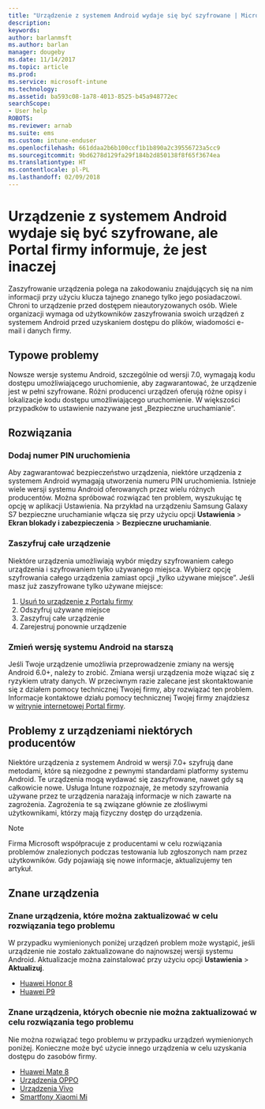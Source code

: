 ```yaml
---
title: "Urządzenie z systemem Android wydaje się być szyfrowane | Microsoft Docs"
description: 
keywords: 
author: barlanmsft
ms.author: barlan
manager: dougeby
ms.date: 11/14/2017
ms.topic: article
ms.prod: 
ms.service: microsoft-intune
ms.technology: 
ms.assetid: ba593c08-1a78-4013-8525-b45a948772ec
searchScope:
- User help
ROBOTS: 
ms.reviewer: arnab
ms.suite: ems
ms.custom: intune-enduser
ms.openlocfilehash: 661ddaa2b6b100ccf1b1b890a2c39556723a5cc9
ms.sourcegitcommit: 9bd6278d129fa29f184b2d850138f8f65f3674ea
ms.translationtype: HT
ms.contentlocale: pl-PL
ms.lasthandoff: 02/09/2018
---
```

# <a name="your-android-device-seems-to-be-encrypted-but-company-portal-says-otherwise"></a>Urządzenie z systemem Android wydaje się być szyfrowane, ale Portal firmy informuje, że jest inaczej

Zaszyfrowanie urządzenia polega na zakodowaniu znajdujących się na nim informacji przy użyciu klucza tajnego znanego tylko jego posiadaczowi. Chroni to urządzenie przed dostępem nieautoryzowanych osób. Wiele organizacji wymaga od użytkowników zaszyfrowania swoich urządzeń z systemem Android przed uzyskaniem dostępu do plików, wiadomości e-mail i danych firmy.

## <a name="common-issues"></a>Typowe problemy

Nowsze wersje systemu Android, szczególnie od wersji 7.0, wymagają kodu dostępu umożliwiającego uruchomienie, aby zagwarantować, że urządzenie jest w pełni szyfrowane. Różni producenci urządzeń oferują różne opisy i lokalizacje kodu dostępu umożliwiającego uruchomienie. W większości przypadków to ustawienie nazywane jest „Bezpieczne uruchamianie”. 

## <a name="solutions"></a>Rozwiązania

### <a name="add-a-startup-pin"></a>Dodaj numer PIN uruchomienia

Aby zagwarantować bezpieczeństwo urządzenia, niektóre urządzenia z systemem Android wymagają utworzenia numeru PIN uruchomienia. Istnieje wiele wersji systemu Android oferowanych przez wielu różnych producentów. Można spróbować rozwiązać ten problem, wyszukując tę opcję w aplikacji Ustawienia. Na przykład na urządzeniu Samsung Galaxy S7 bezpieczne uruchamianie włącza się przy użyciu opcji **Ustawienia** > **Ekran blokady i zabezpieczenia** > **Bezpieczne uruchamianie**.  

### <a name="encrypt-the-entire-device"></a>Zaszyfruj całe urządzenie

Niektóre urządzenia umożliwiają wybór między szyfrowaniem całego urządzenia i szyfrowaniem tylko używanego miejsca. Wybierz opcję szyfrowania całego urządzenia zamiast opcji „tylko używane miejsce”. Jeśli masz już zaszyfrowane tylko używane miejsce:

1. [Usuń to urządzenie z Portalu firmy](unenroll-your-device-from-intune-android.md)
2. Odszyfruj używane miejsce
3. Zaszyfruj całe urządzenie
4. Zarejestruj ponownie urządzenie

### <a name="downgrade-your-version-of-android"></a>Zmień wersję systemu Android na starszą

Jeśli Twoje urządzenie umożliwia przeprowadzenie zmiany na wersję Android 6.0+, należy to zrobić. Zmiana wersji urządzenia może wiązać się z ryzykiem utraty danych. W przeciwnym razie zalecane jest skontaktowanie się z działem pomocy technicznej Twojej firmy, aby rozwiązać ten problem. Informacje kontaktowe działu pomocy technicznej Twojej firmy znajdziesz w [witrynie internetowej Portal firmy](https://portal.manage.microsoft.com#HelpDeskDialog).

## <a name="specific-manufacturer-issues"></a>Problemy z urządzeniami niektórych producentów

Niektóre urządzenia z systemem Android w wersji 7.0+ szyfrują dane metodami, które są niezgodne z pewnymi standardami platformy systemu Android. Te urządzenia mogą wydawać się zaszyfrowane, nawet gdy są całkowicie nowe. Usługa Intune rozpoznaje, że metody szyfrowania używane przez te urządzenia narażają informacje w nich zawarte na zagrożenia. Zagrożenia te są związane głównie ze złośliwymi użytkownikami, którzy mają fizyczny dostęp do urządzenia.

> [!Note]
> Firma Microsoft współpracuje z producentami w celu rozwiązania problemów znalezionych podczas testowania lub zgłoszonych nam przez użytkowników. Gdy pojawiają się nowe informacje, aktualizujemy ten artykuł. 

## <a name="known-devices"></a>Znane urządzenia

### <a name="known-devices-that-can-be-updated-to-fix-this-issue"></a>Znane urządzenia, które można zaktualizować w celu rozwiązania tego problemu

W przypadku wymienionych poniżej urządzeń problem może wystąpić, jeśli urządzenie nie zostało zaktualizowane do najnowszej wersji systemu Android. Aktualizacje można zainstalować przy użyciu opcji **Ustawienia** > **Aktualizuj**. 

- [Huawei Honor 8](https://consumer.huawei.com/us/support/phones/honor-8/)
- [Huawei P9](http://consumer.huawei.com/en/phones/p9/)

### <a name="known-devices-that-currently-cannot-be-updated-to-fix-this-issue"></a>Znane urządzenia, których obecnie nie można zaktualizować w celu rozwiązania tego problemu

Nie można rozwiązać tego problemu w przypadku urządzeń wymienionych poniżej. Konieczne może być użycie innego urządzenia w celu uzyskania dostępu do zasobów firmy. 

- [Huawei Mate 8](https://consumer.huawei.com/en/mobile-phones/mate8/index.htm)
- [Urządzenia OPPO](http://www.oppo.com/en/smartphones)
- [Urządzenia Vivo](https://www.vivo.co.in)
- [Smartfony Xiaomi Mi](https://xiaomi-mi.com/mi-smartphones/)
